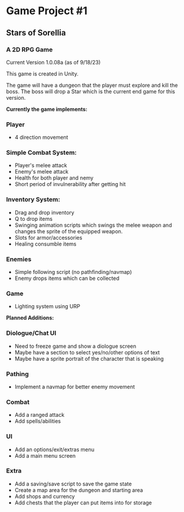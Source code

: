 # Game Project #1
## Stars of Sorellia
### A 2D RPG Game

Current Version 1.0.08a (as of 9/18/23)

This game is created in Unity.

The game will have a dungeon that the player must explore and kill the boss. The boss will drop a Star which is the current end game for this version. 

**Currently the game implements:**

### Player
- 4 direction movement

### Simple Combat System:
- Player's melee attack
- Enemy's melee attack
- Health for both player and nemy
- Short period of invulnerability after getting hit

### Inventory System:
- Drag and drop inventory
- Q to drop items
- Swinging animation scripts which swings the melee weapon and changes the sprite of the equipped weapon.
- Slots for armor/accessories
- Healing consumble items

### Enemies
- Simple following script (no pathfinding/navmap)
- Enemy drops items which can be collected

### Game
- Lighting system using URP


**Planned Additions:**

### Diologue/Chat UI
- Need to freeze game and show a diologue screen
- Maybe have a section to select yes/no/other options of text
- Maybe have a sprite portrait of the character that is speaking

### Pathing
- Implement a navmap for better enemy movement

### Combat
- Add a ranged attack
- Add spells/abilities

### UI
- Add an options/exit/extras menu
- Add a main menu screen

### Extra
- Add a saving/save script to save the game state
- Create a map area for the dungeon and starting area
- Add shops and currency
- Add chests that the player can put items into for storage